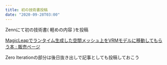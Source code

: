 ```yaml
---
title: 初の技術書投稿
date: "2020-09-28T03:00"
---
```


Zennにて初の技術書( 軽めの内容 )を投稿

[MagicLeapでランタイム生成した空間メッシュ上をVRMモデルに移動してもらう本 : 販売ページ](https://zenn.dev/ryusuke_7c9_b_2/books/magicleap-dool)

Zero Iterationの部分は後日抜き出しで記事としても投稿しておこう


